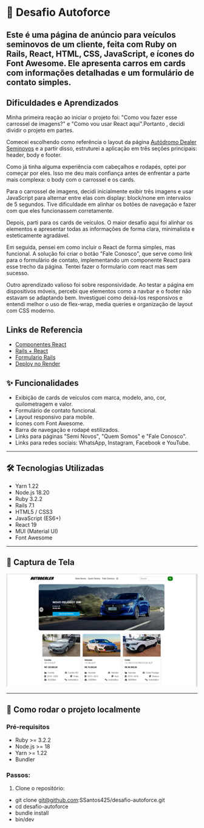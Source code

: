 # 🚗 Desafio Autoforce

Este é uma página de anúncio para veículos seminovos de um cliente, feita com **Ruby on Rails**, **React**, **HTML**, **CSS**, **JavaScript**, e ícones do **Font Awesome**. Ele apresenta carros em cards com informações detalhadas e um formulário de contato simples.
---

## Dificuldades e Aprendizados
Minha primeira reação ao iniciar o projeto foi: "Como vou fazer esse carrossel de imagens?" e "Como vou usar React aqui".Portanto , decidi dividir o projeto em partes.

Comecei escolhendo como referência o layout da página [Autódromo Dealer Seminovos](https://testes.autodromo.app/dealer-seminovos/) e a partir disso, estruturei a aplicação em três seções principais: header, body e footer.

Como já tinha alguma experiência com cabeçalhos e rodapés, optei por começar por eles. Isso me deu mais confiança antes de enfrentar a parte mais complexa: o body com o carrossel e os cards.

Para o carrossel de imagens, decidi inicialmente exibir três imagens e usar JavaScript para alternar entre elas com display: block/none em intervalos de 5 segundos. Tive dificuldade em alinhar os botões de navegação e fazer com que eles funcionassem corretamente.

Depois, parti para os cards de veículos. O maior desafio aqui foi alinhar os elementos e apresentar todas as informações de forma clara, minimalista e esteticamente agradável.

Em seguida, pensei em como incluir o React de forma simples, mas funcional. A solução foi criar o botão "Fale Conosco", que serve como link para o formulário de contato, implementando um componente React para esse trecho da página. Tentei fazer o formulario com react mas sem sucesso.

Outro aprendizado valioso foi sobre responsividade. Ao testar a página em dispositivos móveis, percebi que elementos como a navbar e o footer não estavam se adaptando bem. Investiguei como deixá-los responsivos e entendi melhor o uso de flex-wrap, media queries e organização de layout com CSS moderno.

## Links de Referencia
 -  [Componentes React](https://mui.com/material-ui/getting-started/installation/)
 -  [Rails + React](https://www.youtube.com/watch?v=Spn9bOVyBVY)
 -  [Formulario Rails](https://guides.rubyonrails.org/getting_started.html)
 -  [Deploy no Render]( https://render.com/docs/deploy-rails-6-7)

## ✨ Funcionalidades

- Exibição de cards de veículos com marca, modelo, ano, cor, quilometragem e valor.
- Formulário de contato funcional.
- Layout responsivo para mobile.
- Ícones com Font Awesome.
- Barra de navegação e rodapé estilizados.
- Links para páginas "Semi Novos", "Quem Somos" e "Fale Conosco".
- Links para redes sociais: WhatsApp, Instagram, Facebook e YouTube.

---

## 🛠 Tecnologias Utilizadas

- Yarn 1.22
- Node.js 18.20
- Ruby 3.2.2
- Rails 7.1
- HTML5 / CSS3
- JavaScript (ES6+)
- React 19
- MUI (Material UI)
- Font Awesome

---

## 📸 Captura de Tela

![screenshot](public/desafio-autoforce.png)

---

## 🚀 Como rodar o projeto localmente

### Pré-requisitos

- Ruby >= 3.2.2
- Node.js >= 18
- Yarn >= 1.22
- Bundler

### Passos:

1. Clone o repositório:

- git clone git@github.com:SSantos425/desafio-autoforce.git
- cd desafio-autoforce
- bundle install
- bin/dev
